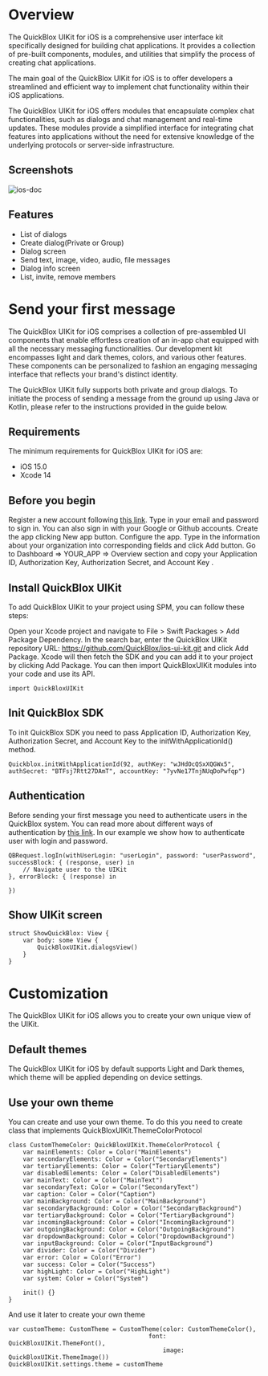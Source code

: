 # Overview

The QuickBlox UIKit for iOS is a comprehensive user interface kit specifically designed for building chat applications. It provides a collection of pre-built components, modules, and utilities that simplify the process of creating chat applications.

The main goal of the QuickBlox UIKit for iOS is to offer developers a streamlined and efficient way to implement chat functionality within their iOS applications.

The QuickBlox UIKit for iOS offers modules that encapsulate complex chat functionalities, such as dialogs and chat management and real-time updates. These modules provide a simplified interface for integrating chat features into applications without the need for extensive knowledge of the underlying protocols or server-side infrastructure.

## Screenshots
![ios-doc](https://github.com/QuickBlox/ios-ui-kit/assets/42934399/c3431110-a92e-41f2-90eb-89238869e6cc)
## Features

- List of dialogs
- Create dialog(Private or Group)
- Dialog screen
- Send text, image, video, audio, file messages
- Dialog info screen
- List, invite, remove members

# Send your first message

The QuickBlox UIKit for iOS comprises a collection of pre-assembled UI components that enable effortless creation of an in-app chat equipped with all the necessary messaging functionalities. Our development kit encompasses light and dark themes, colors, and various other features. These components can be personalized to fashion an engaging messaging interface that reflects your brand's distinct identity.

The QuickBlox UIKit fully supports both private and group dialogs. To initiate the process of sending a message from the ground up using Java or Kotlin, please refer to the instructions provided in the guide below.

## Requirements

The minimum requirements for QuickBlox UIKit for iOS are:
- iOS 15.0
- Xcode 14

## Before you begin

Register a new account following [this link](https://admin.quickblox.com/signup). Type in your email and password to sign in. You can also sign in with your Google or Github accounts.
Create the app clicking New app button.
Configure the app. Type in the information about your organization into corresponding fields and click Add button.
Go to Dashboard => YOUR_APP => Overview section and copy your Application ID, Authorization Key, Authorization Secret, and Account Key .

## Install QuickBlox UIKit

To add QuickBlox UIKit to your project using SPM, you can follow these steps:

Open your Xcode project and navigate to File > Swift Packages > Add Package Dependency.
In the search bar, enter the QuickBlox UIKit repository URL: https://github.com/QuickBlox/ios-ui-kit.git and click Add Package.
Xcode will then fetch the SDK and you can add it to your project by clicking Add Package.
You can then import QuickBloxUIKit modules into your code and use its API.

```
import QuickBloxUIKit
```

## Init QuickBlox SDK

To init QuickBlox SDK you need to pass Application ID, Authorization Key, Authorization Secret, and Account Key to the initWithApplicationId() method.

```
Quickblox.initWithApplicationId(92, authKey: "wJHdOcQSxXQGWx5", authSecret: "BTFsj7Rtt27DAmT", accountKey: "7yvNe17TnjNUqDoPwfqp")
```

## Authentication

Before sending your first message you need to authenticate users in the QuickBlox system. You can read more about different ways of authentication by [this link](https://docs.quickblox.com/docs/ios-authentication). 
In our example we show how to authenticate user with login and password.

```
QBRequest.logIn(withUserLogin: "userLogin", password: "userPassword", successBlock: { (response, user) in
    // Navigate user to the UIKit
}, errorBlock: { (response) in
    
})
```

## Show UIKit screen

```
struct ShowQuickBlox: View {
    var body: some View {
        QuickBloxUIKit.dialogsView()
    }
}
```

# Customization

The QuickBlox UIKit for iOS allows you to create your own unique view of the UIKit.

## Default themes

The QuickBlox UIKit for iOS by default supports Light and Dark themes, which theme will be applied depending on device settings.

## Use your own theme

You can create and use your own theme. To do this you need to create class that implements QuickBloxUIKit.ThemeColorProtocol

```
class CustomThemeColor: QuickBloxUIKit.ThemeColorProtocol {
    var mainElements: Color = Color("MainElements")
    var secondaryElements: Color = Color("SecondaryElements")
    var tertiaryElements: Color = Color("TertiaryElements")
    var disabledElements: Color = Color("DisabledElements")
    var mainText: Color = Color("MainText")
    var secondaryText: Color = Color("SecondaryText")
    var caption: Color = Color("Caption")
    var mainBackground: Color = Color("MainBackground")
    var secondaryBackground: Color = Color("SecondaryBackground")
    var tertiaryBackground: Color = Color("TertiaryBackground")
    var incomingBackground: Color = Color("IncomingBackground")
    var outgoingBackground: Color = Color("OutgoingBackground")
    var dropdownBackground: Color = Color("DropdownBackground")
    var inputBackground: Color = Color("InputBackground")
    var divider: Color = Color("Divider")
    var error: Color = Color("Error")
    var success: Color = Color("Success")
    var highLight: Color = Color("HighLight")
    var system: Color = Color("System")
    
    init() {}
}
```

And use it later to create your own theme

```
var customTheme: CustomTheme = CustomTheme(color: CustomThemeColor(),
                                   	   font: QuickBloxUIKit.ThemeFont(),
                                           image: QuickBloxUIKit.ThemeImage())
QuickBloxUIKit.settings.theme = customTheme
```

